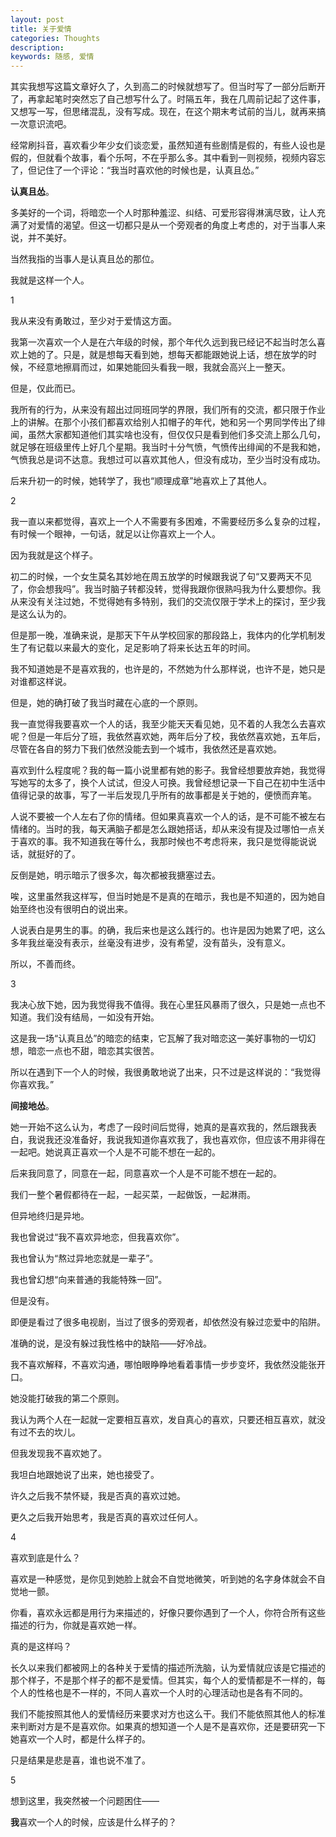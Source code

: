 ```yaml
---
layout: post
title: 关于爱情
categories: Thoughts
description: 
keywords: 随感, 爱情
---
```


其实我想写这篇文章好久了，久到高二的时候就想写了。但当时写了一部分后断开了，再拿起笔时突然忘了自己想写什么了。时隔五年，我在几周前记起了这件事，又想写一写，但思绪混乱，没有写成。现在，在这个期末考试前的当儿，就再来搞一次意识流吧。

<!--more-->

经常刷抖音，喜欢看少年少女们谈恋爱，虽然知道有些剧情是假的，有些人设也是假的，但就看个故事，看个乐呵，不在乎那么多。其中看到一则视频，视频内容忘了，但记住了一个评论：“我当时喜欢他的时候也是，认真且怂。”

**认真且怂**。

多美好的一个词，将暗恋一个人时那种羞涩、纠结、可爱形容得淋漓尽致，让人充满了对爱情的渴望。但这一切都只是从一个旁观者的角度上考虑的，对于当事人来说，并不美好。

当然我指的当事人是认真且怂的那位。

我就是这样一个人。

1

我从来没有勇敢过，至少对于爱情这方面。

我第一次喜欢一个人是在六年级的时候，那个年代久远到我已经记不起当时怎么喜欢上她的了。只是，就是想每天看到她，想每天都能跟她说上话，想在放学的时候，不经意地擦肩而过，如果她能回头看我一眼，我就会高兴上一整天。

但是，仅此而已。

我所有的行为，从来没有超出过同班同学的界限，我们所有的交流，都只限于作业上的讲解。在那个小孩们都喜欢给别人扣帽子的年代，她和另一个男同学传出了绯闻，虽然大家都知道他们其实啥也没有，但仅仅只是看到他们多交流上那么几句，就足够在班级里传上好几个星期。我当时十分气愤，气愤传出绯闻的不是我和她，气愤我总是词不达意。我想过可以喜欢其他人，但没有成功，至少当时没有成功。

后来升初一的时候，她转学了，我也“顺理成章”地喜欢上了其他人。

2

我一直以来都觉得，喜欢上一个人不需要有多困难，不需要经历多么复杂的过程，有时候一个眼神，一句话，就足以让你喜欢上一个人。

因为我就是这个样子。

初二的时候，一个女生莫名其妙地在周五放学的时候跟我说了句“又要两天不见了，你会想我吗”。我当时脑子转都没转，觉得我跟你很熟吗我为什么要想你。我从来没有关注过她，不觉得她有多特别，我们的交流仅限于学术上的探讨，至少我是这么认为的。

但是那一晚，准确来说，是那天下午从学校回家的那段路上，我体内的化学机制发生了有记载以来最大的变化，足足影响了将来长达五年的时间。

我不知道她是不是喜欢我的，也许是的，不然她为什么那样说，也许不是，她只是对谁都这样说。

但是，她的确打破了我当时藏在心底的一个原则。

我一直觉得我要喜欢一个人的话，我至少能天天看见她，见不着的人我怎么去喜欢呢？但是一年后分了班，我依然喜欢她，两年后分了校，我依然喜欢她，五年后，尽管在各自的努力下我们依然没能去到一个城市，我依然还是喜欢她。

喜欢到什么程度呢？我的每一篇小说里都有她的影子。我曾经想要放弃她，我觉得写她写的太多了，换个人试试，但没人可换。我曾经想记录一下自己在初中生活中值得记录的故事，写了一半后发现几乎所有的故事都是关于她的，便愤而弃笔。

人说不要被一个人左右了你的情绪。但如果真喜欢一个人的话，是不可能不被左右情绪的。当时的我，每天满脑子都是怎么跟她搭话，却从来没有提及过哪怕一点关于喜欢的事。我不知道我在等什么，我那时候也不考虑将来，我只是觉得能说说话，就挺好的了。

反倒是她，明示暗示了很多次，每次都被我搪塞过去。

唉，这里虽然我这样写，但当时她是不是真的在暗示，我也是不知道的，因为她自始至终也没有很明白的说出来。

人说表白是男生的事。的确，我后来也是这么践行的。也许是因为她累了吧，这么多年我丝毫没有表示，丝毫没有进步，没有希望，没有苗头，没有意义。

所以，不善而终。

3

我决心放下她，因为我觉得我不值得。我在心里狂风暴雨了很久，只是她一点也不知道。我们没有结局，一如没有开始。

这是我一场“认真且怂”的暗恋的结束，它瓦解了我对暗恋这一美好事物的一切幻想，暗恋一点也不甜，暗恋其实很苦。

所以在遇到下一个人的时候，我很勇敢地说了出来，只不过是这样说的：“我觉得你喜欢我。”

**间接地怂**。

她一开始不这么认为，考虑了一段时间后觉得，她真的是喜欢我的，然后跟我表白，我说我还没准备好，我说我知道你喜欢我了，我也喜欢你，但应该不用非得在一起吧。她说真正喜欢一个人是不可能不想在一起的。

后来我同意了，同意在一起，同意喜欢一个人是不可能不想在一起的。

我们一整个暑假都待在一起，一起买菜，一起做饭，一起淋雨。

但异地终归是异地。

我也曾说过“我不喜欢异地恋，但我喜欢你”。

我也曾认为“熬过异地恋就是一辈子”。

我也曾幻想“向来普通的我能特殊一回”。

但是没有。

即便是看过了很多电视剧，当过了很多的旁观者，却依然没有躲过恋爱中的陷阱。

准确的说，是没有躲过我性格中的缺陷——好冷战。

我不喜欢解释，不喜欢沟通，哪怕眼睁睁地看着事情一步步变坏，我依然没能张开口。

她没能打破我的第二个原则。

我认为两个人在一起就一定要相互喜欢，发自真心的喜欢，只要还相互喜欢，就没有过不去的坎儿。

但我发现我不喜欢她了。

我坦白地跟她说了出来，她也接受了。

许久之后我不禁怀疑，我是否真的喜欢过她。

更久之后我开始思考，我是否真的喜欢过任何人。

4

喜欢到底是什么？

喜欢是一种感觉，是你见到她脸上就会不自觉地微笑，听到她的名字身体就会不自觉地一颤。

你看，喜欢永远都是用行为来描述的，好像只要你遇到了一个人，你符合所有这些描述的行为，你就是喜欢她一样。

真的是这样吗？

长久以来我们都被网上的各种关于爱情的描述所洗脑，认为爱情就应该是它描述的那个样子，不是那个样子的都不是爱情。但其实，每个人的爱情都是不一样的，每个人的性格也是不一样的，不同人喜欢一个人时的心理活动也是各有不同的。

我们不能按照其他人的爱情经历来要求对方也这么干。我们不能依照其他人的标准来判断对方是不是喜欢你。如果真的想知道一个人是不是喜欢你，还是要研究一下她喜欢一个人时，都是什么样子的。

只是结果是悲是喜，谁也说不准了。

5

想到这里，我突然被一个问题困住——

**我**喜欢一个人的时候，应该是什么样子的？

